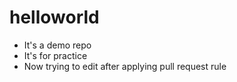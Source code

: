 # helloworld
- It's a demo repo
- It's for practice
- Now trying to edit after applying pull request rule
